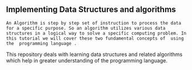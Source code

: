 ## Implementing Data Structures and algorithms

`An Algorithm is step by step set of instruction to process the data for a specific purpose. So an algorithm utilizes various data structures in a logical way to solve a specific computing problem. In this tutorial we will cover these two fundamental concepts of  using the  programming language .`

This repository deals with learning data structures and related algorithms which help in greater understanding of the programming language.
